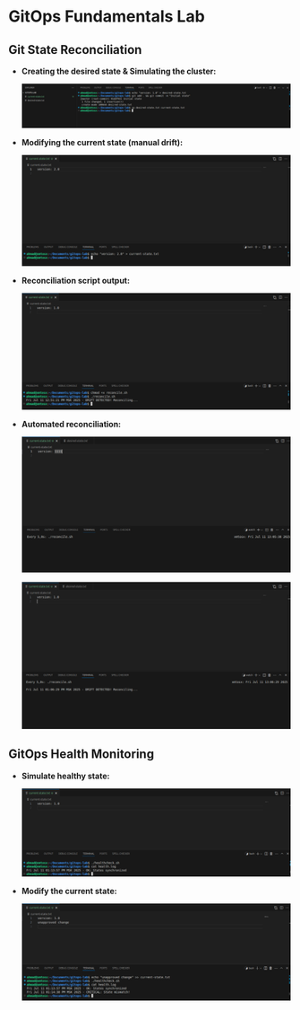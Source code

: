 # GitOps Fundamentals Lab

## Git State Reconciliation

* **Creating the desired state & Simulating the cluster:**

    ![desired state and cluster simulation](src/desired-state&live-cluster.png)

* **Modifying the current state (manual drift):**

    ![manual drift](src/manual-drift.png)

* **Reconciliation script output:**

    ![reconciliation simulation](src/running-the-script.png)

* **Automated reconciliation:**

    ![changing state & waiting for reconciliation](src/automated-reconciliation1.png)

    ![reconciliation automatically](src/automated-reconciliation2.png)

## GitOps Health Monitoring

* **Simulate healthy state:**

    ![healthy state](src/healthy-state.png)

* **Modify the current state:**

    ![modify state](src/modify-state.png)
